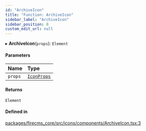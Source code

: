 ```yaml
---
id: "ArchiveIcon"
title: "Function: ArchiveIcon"
sidebar_label: "ArchiveIcon"
sidebar_position: 0
custom_edit_url: null
---
```


▸ **ArchiveIcon**(`props`): `Element`

#### Parameters

| Name | Type |
| :------ | :------ |
| `props` | [`IconProps`](../types/IconProps.md) |

#### Returns

`Element`

#### Defined in

[packages/firecms_core/src/icons/components/ArchiveIcon.tsx:3](https://github.com/FireCMSco/firecms/blob/d45f3739/packages/firecms_core/src/icons/components/ArchiveIcon.tsx#L3)
